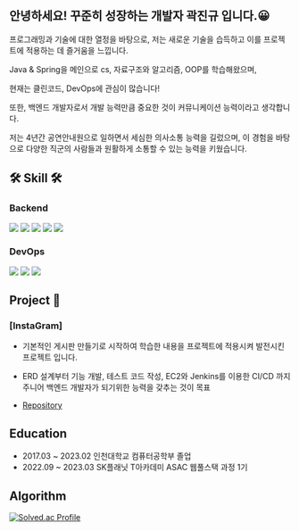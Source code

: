 ## 안녕하세요! 꾸준히 성장하는 개발자 곽진규 입니다.😀

프로그래밍과 기술에 대한 열정을 바탕으로, 저는 새로운 기술을 습득하고 이를 프로젝트에 적용하는 데 즐거움을 느낍니다.

Java & Spring을 메인으로 cs, 자료구조와 알고리즘, OOP를 학습해왔으며,

현재는 클린코드, DevOps에 관심이 많습니다!

또한, 백엔드 개발자로서 개발 능력만큼 중요한 것이 커뮤니케이션 능력이라고 생각합니다.

저는 4년간 공연안내원으로 일하면서 세심한 의사소통 능력을 길렀으며, 이 경험을 바탕으로 다양한 직군의 사람들과 원활하게 소통할 수 있는 능력을 키웠습니다.

## 🛠 Skill 🛠 

### Backend
<img src="https://img.shields.io/badge/JAVA-007396?style=for-the-badge&logo=java&logoColor=white"> <img src="https://img.shields.io/badge/Spring-6DB33F?style=for-the-badge&logo=Spring&logoColor=white"> 
<img src="https://img.shields.io/badge/Spring Boot-6DB33F?style=for-the-badge&logo=SpringBoot&logoColor=white">
<img src="https://img.shields.io/badge/JPA-59666C?style=for-the-badge&logo=Hibernate&logoColor=white">
<img src="https://img.shields.io/badge/mysql-4479A1?style=for-the-badge&logo=mysql&logoColor=white">


### DevOps
<img src="https://img.shields.io/badge/aws-232F3E?style=for-the-badge&logo=amazonaws&logoColor=white"> <img src="https://img.shields.io/badge/Docker-2496ED?style=for-the-badge&logo=Docker&logoColor=white"/>
<img src="https://img.shields.io/badge/Jenkins-D24939?style=for-the-badge&logo=Jenkins&logoColor=white"/> 

## Project 📒

### [InstaGram]

- 기본적인 게시판 만들기로 시작하여 학습한 내용을 프로젝트에 적용시켜 발전시킨 프로젝트 입니다.
- ERD 설계부터 기능 개발, 테스트 코드 작성, EC2와 Jenkins를 이용한 CI/CD 까지 주니어 백엔드 개발자가 되기위한 능력을 갖추는 것이 목표

- [Repository](https://github.com/JinGyuGwak/instaCloneCoding)

## Education 
- 2017.03 ~ 2023.02 인천대학교 컴퓨터공학부 졸업
- 2022.09 ~ 2023.03 SK플래닛 T아카데미 ASAC 웹풀스택 과정 1기 

## Algorithm
[![Solved.ac Profile](http://mazassumnida.wtf/api/v2/generate_badge?boj=wlsrb2695)](https://solved.ac/wlsrb2695/)
